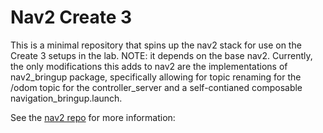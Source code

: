 # Nav2 Create 3
This is a minimal repository that spins up the nav2 stack for use on the Create 3 setups in the lab. NOTE: it depends on the base nav2. Currently, the only modifications this adds to nav2 are the implementations of nav2_bringup package, specifically allowing for topic renaming for the /odom topic for the controller_server and a self-contianed composable navigation_bringup.launch.

See the [nav2 repo](https://github.com/ros-navigation/navigation2) for more information: 
